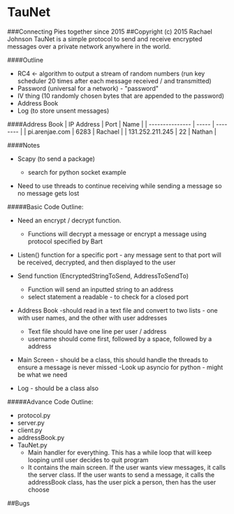 TauNet
=============
###Connecting Pies together since 2015
##Copyright (c) 2015 Rachael Johnson
TauNet is a simple protocol to send and receive encrypted messages over a private network anywhere in the world.


####Outline
- RC4 <- algorithm to output a stream of random numbers (run key scheduler 20 times after each message received / and transmitted)
- Password (universal for a network) - "password"
- IV thing (10 randomly chosen bytes that are appended to the password)
- Address Book
- Log (to store unsent messages)


####Address Book
| IP Address      | Port  | Name     |
| --------------- | ----- | -------- |
| pi.arenjae.com  | 6283  | Rachael  |
| 131.252.211.245 | 22    | Nathan   |



####Notes
- Scapy (to send a package)
    - search for python socket example

- Need to use threads to continue receiving while sending a message so no message gets lost

#####Basic Code Outline:
- Need an encrypt / decrypt function.
    - Functions will decrypt a message or encrypt a message using protocol specified by Bart
    
- Listen() function for a specific port - any message sent to that port will be received, decrypted, and then displayed to the user
- Send function (EncryptedStringToSend, AddressToSendTo)
    - Function will send an inputted string to an address 
    - select statement a readable - to check for a closed port
        
- Address Book -should read in a text file and convert to two lists - one with user names, and the other with user addresses
    - Text file should have one line per user / address
    - username should come first, followed by a space, followed by a address

- Main Screen - should be a class, this should handle the threads to ensure a message is never missed
    -Look up asyncio for python - might be what we need

- Log - should be a class also


#####Advance Code Outline:
 - protocol.py 
 - server.py
 - client.py
 - addressBook.py
 - TauNet.py
    - Main handler for everything. This has a while loop that will keep looping until user decides to quit program
    - It contains the main screen. If the user wants view messages, it calls the server class. If the user wants to send a message, it calls the addressBook class, has the user pick a person, then has the user choose
    
   
   
##Bugs
